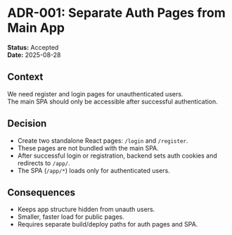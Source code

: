# ADR-001: Separate Auth Pages from Main App

**Status:** Accepted  
**Date:** 2025-08-28  

## Context  
We need register and login pages for unauthenticated users.  
The main SPA should only be accessible after successful authentication.  

## Decision  
- Create two standalone React pages: `/login` and `/register`.  
- These pages are not bundled with the main SPA.  
- After successful login or registration, backend sets auth cookies and redirects to `/app/`.  
- The SPA (`/app/*`) loads only for authenticated users.  

## Consequences  
- Keeps app structure hidden from unauth users.  
- Smaller, faster load for public pages.  
- Requires separate build/deploy paths for auth pages and SPA. 